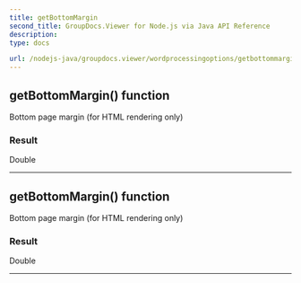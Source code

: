```yaml
---
title: getBottomMargin
second_title: GroupDocs.Viewer for Node.js via Java API Reference
description: 
type: docs

url: /nodejs-java/groupdocs.viewer/wordprocessingoptions/getbottommargin/
---
```


## getBottomMargin()  function
Bottom page margin (for HTML rendering only)

### Result
Double


---


## getBottomMargin()  function
Bottom page margin (for HTML rendering only)

### Result
Double


---


